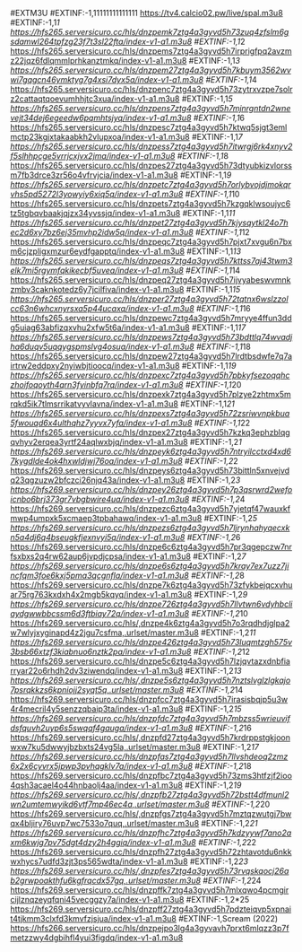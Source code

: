 #EXTM3U
#EXTINF:-1,11111111111111
https://tv4.calcio02.pw/live/spal.m3u8
#EXTINF:-1,1*1
https://hfs265.serversicuro.cc/hls/dnzpemk7ztg4a3gyvd5h73zuq4zfslm6gsdamwl264tpfzg23f7t3sl22fta/index-v1-a1.m3u8
#EXTINF:-1,1*2
https://hfs265.serversicuro.cc/hls/dnzpems7ztg4a3gyvd5h7irprigfpq2avzmz22jqz6fdlqmmlprhkanztmkq/index-v1-a1.m3u8
#EXTINF:-1,1*3
https://hfs265.serversicuro.cc/hls/dnzpem27ztg4a3gyvd5h7kbuym3562wvwi7gqgcn46ymktyg7g4xsi7dyx5a/index-v1-a1.m3u8
#EXTINF:-1,1*4
https://hfs265.serversicuro.cc/hls/dnzpenc7ztg4a3gyvd5h73zytrxvzpe7solrz2cattaqtqoevumhhjtc3xua/index-v1-a1.m3u8
#EXTINF:-1,1*5
https://hfs265.serversicuro.cc/hls/dnzpens7ztg4a3gyvd5h7mjnrgntdn2wnevejt34dej6egeedw6pqmhtsjyq/index-v1-a1.m3u8
#EXTINF:-1,1*6
https://hfs265.serversicuro.cc/hls/dnzpesc7ztg4a3gyvd5h7ktwq5sjgt3emlmctp23kgjxtakaabkh2vlupxoa/index-v1-a1.m3u8
#EXTINF:-1,1*7
https://hfs265.serversicuro.cc/hls/dnzpess7ztg4a3gyvd5h7itwrgj6rk4xnyv2f5slhhpcge5vrrjcxjvx2jma/index-v1-a1.m3u8
#EXTINF:-1,1*8
https://hfs265.serversicuro.cc/hls/dnzpes27ztg4a3gyvd5h73dtyubkizvlorssm7fb3drce3zr56o4vfrvjcia/index-v1-a1.m3u8
#EXTINF:-1,1*9
https://hfs265.serversicuro.cc/hls/dnzpetc7ztg4a3gyvd5h7orlybvojdjmokqrvhs5pd5272l3yowyiy6xiq5q/index-v1-a1.m3u8
#EXTINF:-1,1*10
https://hfs265.serversicuro.cc/hls/dnzpets7ztg4a3gyvd5h7kzgqklwsoujyc6tz5tgbqvbaakjqjzx34yvssjq/index-v1-a1.m3u8
#EXTINF:-1,1*11
https://hfs265.serversicuro.cc/hls/dnzpet27ztg4a3gyvd5h7kjysqytkl24o7hec2d6xy7bz6ej35mvhp2idw5q/index-v1-a1.m3u8
#EXTINF:-1,1*12
https://hfs265.serversicuro.cc/hls/dnzpeqc7ztg4a3gyvd5h7pjxt7xvgu6n7bxm6cjzpligxmzur6eydfgapptq/index-v1-a1.m3u8
#EXTINF:-1,1*13
https://hfs265.serversicuro.cc/hls/dnzpeqs7ztg4a3gyvd5h7kttss7aj43twm3elk7mi5rgymfqkikecbf5uvea/index-v1-a1.m3u8
#EXTINF:-1,1*14
https://hfs265.serversicuro.cc/hls/dnzpeq27ztg4a3gyvd5h7ijvyabeswvmnkzmbv3caknkotedz6y7jcilfiva/index-v1-a1.m3u8
#EXTINF:-1,1*15
https://hfs265.serversicuro.cc/hls/dnzper27ztg4a3gyvd5h72tqtnx6wslzzolcc63n6whcxnyrsxa5p44ucaxq/index-v1-a1.m3u8
#EXTINF:-1,1*16
https://hfs265.serversicuro.cc/hls/dnzpewc7ztg4a3gyvd5h7mryye4ffun3ddg5uiag63abfizqxvhu2xfw5t6a/index-v1-a1.m3u8
#EXTINF:-1,1*17
https://hfs265.serversicuro.cc/hls/dnzpews7ztg4a3gyvd5h73bdttlq74wvadjha6duqv5uqqygspmslvg4osua/index-v1-a1.m3u8
#EXTINF:-1,1*18
https://hfs265.serversicuro.cc/hls/dnzpew27ztg4a3gyvd5h7lrdtbsdwfe7q7airtrw2eddpxy2nyiwbjtioocq/index-v1-a1.m3u8
#EXTINF:-1,1*19
https://hfs265.serversicuro.cc/hls/dnzpexc7ztg4a3gyvd5h7pbkyfsezoqqhczhoifoqoyth4qrn3fyinbfq7rq/index-v1-a1.m3u8
#EXTINF:-1,1*20
https://hfs265.serversicuro.cc/hls/dnzpexk7ztg4a3gyvd5h7plzye2zhtmx5mrqkd5ik7tlmsrrikatvyvlavna/index-v1-a1.m3u8
#EXTINF:-1,1*21
https://hfs265.serversicuro.cc/hls/dnzpexs7ztg4a3gyvd5h72zsriwvnpkbua5fwouqd6x4ulthqhz7yyvx7yfa/index-v1-a1.m3u8
#EXTINF:-1,1*22
https://hfs265.serversicuro.cc/hls/dnzpex27ztg4a3gyvd5h7kzkq3ephzblqgqvhyv2erqea3yrtf24aqlwxbjq/index-v1-a1.m3u8
#EXTINF:-1,2*1
https://hfs269.serversicuro.cc/hls/dnzpeyk6ztg4a3gyvd5h7ntryilcctxd4xd67kygdlde4ok4hxwldjwj76oa/index-v1-a1.m3u8
#EXTINF:-1,2*2
https://hfs269.serversicuro.cc/hls/dnzpeys6ztg4a3gyvd5h73bittln5xnvejvdq23qgzuzw2bfczci26njq43a/index-v1-a1.m3u8
#EXTINF:-1,2*3
https://hfs269.serversicuro.cc/hls/dnzpey26ztg4a3gyvd5h7p3qsrwrd2wefoicnbo6brj373gr7vbgbwire4ua/index-v1-a1.m3u8
#EXTINF:-1,2*4
https://hfs269.serversicuro.cc/hls/dnzpezc6ztg4a3gyvd5h7yjetqf47wauxkfmwp4umpxk5xcmaep3tpbahawq/index-v1-a1.m3u8
#EXTINF:-1,2*5
https://hfs269.serversicuro.cc/hls/dnzpezs6ztg4a3gyvd5h7ljrynhahyqecxkn5a4dj6q4bseugkfjexnvyi5q/index-v1-a1.m3u8
#EXTINF:-1,2*6
https://hfs269.serversicuro.cc/hls/dnzpe6c6ztg4a3gyvd5h7pr3qgepczw7nrfsxbxs2q4rw62aup6jvpdjcpsa/index-v1-a1.m3u8
#EXTINF:-1,2*7
https://hfs269.serversicuro.cc/hls/dnzpe6s6ztg4a3gyvd5h7kray7ex7uzz7jincfqm3foe6kxj5pma3qcgnfla/index-v1-a1.m3u8
#EXTINF:-1,2*8
https://hfs269.serversicuro.cc/hls/dnzpe7k6ztg4a3gyvd5h73zfykbejqcxvhuar75rg763kxdxh4x2mgb5kqyq/index-v1-a1.m3u8
#EXTINF:-1,2*9
https://hfs269.serversicuro.cc/hls/dnzpe726ztg4a3gyvd5h7llvtwn6vdyhbcliaydgwwbbcssm6d3ftbiay72q/index-v1-a1.m3u8
#EXTINF:-1,2*10
https://hfs269.serversicuro.cc/hls/,dnzpe4k6ztg4a3gyvd5h7o3rqdhdjglpa2w7wlyjxyginapd4z2jgu7csfma,.urlset/master.m3u8
#EXTINF:-1,2*11
https://hfs269.serversicuro.cc/hls/dnzpe426ztg4a3gyvd5h73luqmtzgh575v3bsb66xtzf3kiabnuo6nztk2pa/index-v1-a1.m3u8
#EXTINF:-1,2*12
https://hfs269.serversicuro.cc/hls/dnzpe5c6ztg4a3gyvd5h7lzjqvtazxdnbfiarryar22o6rhdh2dv3ziwendq/index-v1-a1.m3u8
#EXTINF:-1,2*13
https://hfs269.serversicuro.cc/hls/,dnzpe5s6ztg4a3gyvd5h7nztslvglzlgkajo7psrqkkzs6kpniojj2syqt5q,.urlset/master.m3u8
#EXTINF:-1,2*14
https://hfs269.serversicuro.cc/hls/dnzpfcc7ztg4a3gyvd5h7irasisbqjp5u3w4r4mecril4y5senzzqbaip3ta/index-v1-a1.m3u8
#EXTINF:-1,2*15
https://hfs269.serversicuro.cc/hls/dnzpfdc7ztg4a3gyvd5h7mbzss5wrieuvifdsfquvh2uyp6s5swqqf4gauga/index-v1-a1.m3u8
#EXTINF:-1,2*16
https://hfs269.serversicuro.cc/hls/,dnzpfd27ztg4a3gyvd5h7krdrppstgkjoonwxw7ku5dwwyjbzbxts24vg5la,.urlset/master.m3u8
#EXTINF:-1,2*17
https://hfs269.serversicuro.cc/hls/dnzpfas7ztg4a3gyvd5h7llvshdeoq2zmz6x2x6cyvrx5jpwp3pvhqgklv7a/index-v1-a1.m3u8
#EXTINF:-1,2*18
https://hfs269.serversicuro.cc/hls/dnzpfbc7ztg4a3gyvd5h73zms3htfzjf2ioo4qsh3acael4o44hnbaolj4aa/index-v1-a1.m3u8
#EXTINF:-1,2*19
https://hfs269.serversicuro.cc/hls/,dnzpfb27ztg4a3gyvd5h72bstt4dfmunl2wn2umtemwyikd6vtf7mp46ec4a,.urlset/master.m3u8
#EXTINF:-1,2*20
https://hfs269.serversicuro.cc/hls/,dnzpfgs7ztg4a3gyvd5h7mztqzwutgj7bwqx4bljiry76uvp7wc7533o7quq,.urlset/master.m3u8
#EXTINF:-1,2*21
https://hfs269.serversicuro.cc/hls/dnzpfhc7ztg4a3gyvd5h7kdzyywf7ano2axm6kwjg7pv75dgt4dzy2h4ggiq/index-v1-a1.m3u8
#EXTINF:-1,2*22
https://hfs269.serversicuro.cc/hls/dnzpfh27ztg4a3gyvd5h72zhtavotdu6nkkwxhycs7udfd3zjt3ps565wdta/index-v1-a1.m3u8
#EXTINF:-1,2*23
https://hfs269.serversicuro.cc/hls/,dnzpfes7ztg4a3gyvd5h73rvqskqocj26ab2grwpoakthfu6kgfrqcdx57gq,.urlset/master.m3u8
#EXTINF:-1,2*24
https://hfs269.serversicuro.cc/hls/dnzpffk7ztg4a3gyvd5h7mlxqwo4pcmgircijlznqzeyqfqni45vecggzy7a/index-v1-a1.m3u8
#EXTINF:-1,2*25
https://hfs269.serversicuro.cc/hls/dnzpff27ztg4a3gyvd5h7pdzteiqvp5xpnait4tjkmm3clxfd3kmvfzjsjua/index-v1-a1.m3u8
#EXTINF:-1,Scream (2022)
https://hfs266.serversicuro.cc/hls/dnzpejpo3lg4a3gyvavh7prxt6mlqzz3p7fmetzzwy4dgbihfl4yui3figdq/index-v1-a1.m3u8
